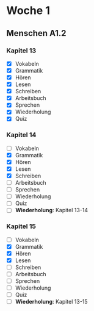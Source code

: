 # Woche 1

## Menschen A1.2

### Kapitel 13
- [X] Vokabeln
- [X] Grammatik
- [X] Hören
- [X] Lesen
- [X] Schreiben
- [x] Arbeitsbuch
- [X] Sprechen
- [x] Wiederholung
- [x] Quiz

### Kapitel 14
- [ ] Vokabeln
- [x] Grammatik
- [x] Hören
- [x] Lesen
- [x] Schreiben
- [ ] Arbeitsbuch
- [ ] Sprechen
- [ ] Wiederholung
- [ ] Quiz
- [ ] **Wiederholung**: Kapitel 13-14

### Kapitel 15
- [ ] Vokabeln
- [X] Grammatik
- [X] Hören
- [X] Lesen
- [ ] Schreiben
- [ ] Arbeitsbuch
- [ ] Sprechen
- [ ] Wiederholung
- [ ] Quiz
- [ ] **Wiederholung**: Kapitel 13-15
